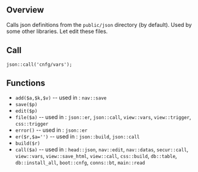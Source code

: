 ## Overview

Calls json definitions from the `public/json` directory (by default).
Used by some other libraries.
Let edit these files.

## Call

`json::call('cnfg/vars');`

## Functions

- `add($a,$k,$v)` -- used in : `nav::save`
- `save($p)`
- `edit($p)`
- `file($a)` -- used in : `json::er`, `json::call`, `view::vars`, `view::trigger`, `css::trigger`
- `error()` -- used in : `json::er`
- `er($r,$a='')` -- used in : `json::build`, `json::call`
- `build($r)`
- `call($a)` -- used in : `head::json`, `nav::edit`, `nav::datas`, `secur::call`, `view::vars`, `view::save_html`, `view::call`, `css::build`, `db::table`, `db::install_all`, `boot::cnfg`, `conns::bt`, `main::read`
